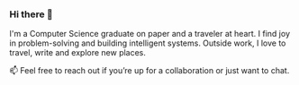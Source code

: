 ### Hi there 👋


I'm a Computer Science graduate on paper and a traveler at heart. I find joy in problem-solving and building intelligent systems. 
Outside work, I love to travel, write and explore new places.

📫 Feel free to reach out if you’re up for a collaboration or just want to chat.

<!--
- 🔭 I’m currently working on ...
- 🌱 I’m currently learning ...
- 👯 I’m looking to collaborate on ...
- 🤔 I’m looking for help with ...
- 💬 Ask me about ...
- 📫 How to reach me: ...
- 😄 Pronouns: ...
- ⚡ Fun fact: ...
-->
